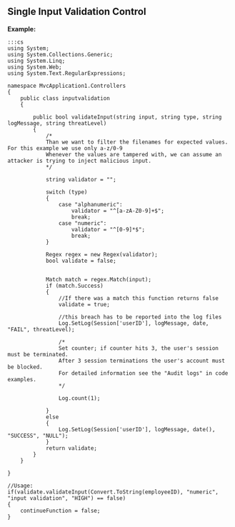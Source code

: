 Single Input Validation Control
-------

**Example:**

	:::cs
	using System;
	using System.Collections.Generic;
	using System.Linq;
	using System.Web;
	using System.Text.RegularExpressions;

	namespace MvcApplication1.Controllers
	{
		public class inputvalidation
		{

			public bool validateInput(string input, string type, string logMessage, string threatLevel)
			{
				/*
				Than we want to filter the filenames for expected values. For this example we use only a-z/0-9
				Whenever the values are tampered with, we can assume an attacker is trying to inject malicious input.          
				*/

				string validator = "";

				switch (type)
				{
					case "alphanumeric":
						validator = "^[a-zA-Z0-9]+$";                  
						break;
					case "numeric":
						validator = "^[0-9]*$";
						break;
				}

				Regex regex = new Regex(validator);
				bool validate = false;


				Match match = regex.Match(input);
				if (match.Success)
				{
					//If there was a match this function returns false
					validate = true;

					//this breach has to be reported into the log files
					Log.SetLog(Session['userID'], logMessage, date, "FAIL", threatLevel);

					/*
					Set counter; if counter hits 3, the user's session must be terminated.
					After 3 session terminations the user's account must be blocked.
					For detailed information see the "Audit logs" in code examples.
					*/

					Log.count(1);

				}
				else
				{
					Log.SetLog(Session['userID'], logMessage, date(), "SUCCESS", "NULL");
				}
				return validate;
			}
		}

	}

	//Usage:
	if(validate.validateInput(Convert.ToString(employeeID), "numeric", "input validation", "HIGH") == false)
	{
		continueFunction = false;
	}
